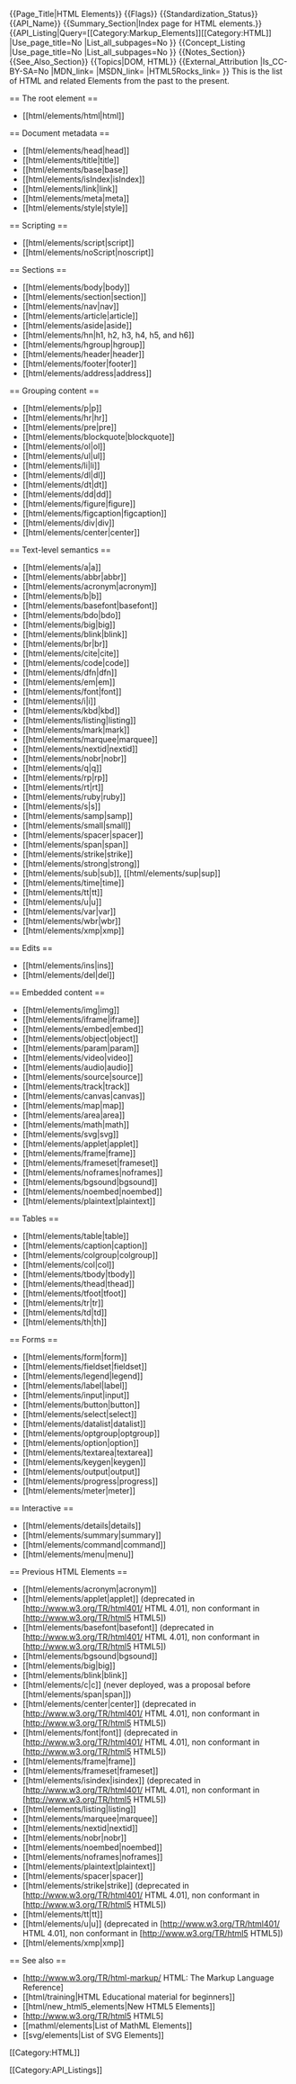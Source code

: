 {{Page_Title|HTML Elements}}
{{Flags}}
{{Standardization_Status}}
{{API_Name}}
{{Summary_Section|Index page for HTML elements.}}
{{API_Listing|Query=[[Category:Markup_Elements]][[Category:HTML]]
|Use_page_title=No
|List_all_subpages=No
}}
{{Concept_Listing
|Use_page_title=No
|List_all_subpages=No
}}
{{Notes_Section}}
{{See_Also_Section}}
{{Topics|DOM, HTML}}
{{External_Attribution
|Is_CC-BY-SA=No
|MDN_link=
|MSDN_link=
|HTML5Rocks_link=
}}
This is the list of HTML and related Elements from the past to the present.

== The root element ==

* [[html/elements/html|html]]

== Document metadata ==

* [[html/elements/head|head]]
* [[html/elements/title|title]]
* [[html/elements/base|base]]
* [[html/elements/isIndex|isIndex]]
* [[html/elements/link|link]]
* [[html/elements/meta|meta]]
* [[html/elements/style|style]]

== Scripting ==

* [[html/elements/script|script]]
* [[html/elements/noScript|noscript]]

== Sections ==

* [[html/elements/body|body]]
* [[html/elements/section|section]]
* [[html/elements/nav|nav]]
* [[html/elements/article|article]]
* [[html/elements/aside|aside]]
* [[html/elements/hn|h1, h2, h3, h4, h5, and h6]]
* [[html/elements/hgroup|hgroup]]
* [[html/elements/header|header]]
* [[html/elements/footer|footer]]
* [[html/elements/address|address]]

== Grouping content ==

* [[html/elements/p|p]]
* [[html/elements/hr|hr]]
* [[html/elements/pre|pre]]
* [[html/elements/blockquote|blockquote]]
* [[html/elements/ol|ol]]
* [[html/elements/ul|ul]]
* [[html/elements/li|li]]
* [[html/elements/dl|dl]]
* [[html/elements/dt|dt]]
* [[html/elements/dd|dd]]
* [[html/elements/figure|figure]]
* [[html/elements/figcaption|figcaption]]
* [[html/elements/div|div]]
* [[html/elements/center|center]]

== Text-level semantics ==

* [[html/elements/a|a]]
* [[html/elements/abbr|abbr]]
* [[html/elements/acronym|acronym]]
* [[html/elements/b|b]]
* [[html/elements/basefont|basefont]]
* [[html/elements/bdo|bdo]]
* [[html/elements/big|big]]
* [[html/elements/blink|blink]]
* [[html/elements/br|br]]
* [[html/elements/cite|cite]]
* [[html/elements/code|code]]
* [[html/elements/dfn|dfn]]
* [[html/elements/em|em]]
* [[html/elements/font|font]]
* [[html/elements/i|i]]
* [[html/elements/kbd|kbd]]
* [[html/elements/listing|listing]]
* [[html/elements/mark|mark]]
* [[html/elements/marquee|marquee]]
* [[html/elements/nextid|nextid]]
* [[html/elements/nobr|nobr]]
* [[html/elements/q|q]]
* [[html/elements/rp|rp]]
* [[html/elements/rt|rt]]
* [[html/elements/ruby|ruby]]
* [[html/elements/s|s]]
* [[html/elements/samp|samp]]
* [[html/elements/small|small]]
* [[html/elements/spacer|spacer]]
* [[html/elements/span|span]]
* [[html/elements/strike|strike]]
* [[html/elements/strong|strong]]
* [[html/elements/sub|sub]], [[html/elements/sup|sup]]
* [[html/elements/time|time]]
* [[html/elements/tt|tt]]
* [[html/elements/u|u]]
* [[html/elements/var|var]]
* [[html/elements/wbr|wbr]]
* [[html/elements/xmp|xmp]]

== Edits ==

* [[html/elements/ins|ins]]
* [[html/elements/del|del]]

== Embedded content ==

* [[html/elements/img|img]]
* [[html/elements/iframe|iframe]]
* [[html/elements/embed|embed]]
* [[html/elements/object|object]]
* [[html/elements/param|param]]
* [[html/elements/video|video]]
* [[html/elements/audio|audio]]
* [[html/elements/source|source]]
* [[html/elements/track|track]]
* [[html/elements/canvas|canvas]]
* [[html/elements/map|map]]
* [[html/elements/area|area]]
* [[html/elements/math|math]]
* [[html/elements/svg|svg]]
* [[html/elements/applet|applet]]
* [[html/elements/frame|frame]]
* [[html/elements/frameset|frameset]]
* [[html/elements/noframes|noframes]]
* [[html/elements/bgsound|bgsound]]
* [[html/elements/noembed|noembed]]
* [[html/elements/plaintext|plaintext]]

== Tables ==

* [[html/elements/table|table]]
* [[html/elements/caption|caption]]
* [[html/elements/colgroup|colgroup]]
* [[html/elements/col|col]]
* [[html/elements/tbody|tbody]]
* [[html/elements/thead|thead]]
* [[html/elements/tfoot|tfoot]]
* [[html/elements/tr|tr]]
* [[html/elements/td|td]]
* [[html/elements/th|th]]

== Forms ==

* [[html/elements/form|form]]
* [[html/elements/fieldset|fieldset]]
* [[html/elements/legend|legend]]
* [[html/elements/label|label]]
* [[html/elements/input|input]]
* [[html/elements/button|button]]
* [[html/elements/select|select]]
* [[html/elements/datalist|datalist]]
* [[html/elements/optgroup|optgroup]]
* [[html/elements/option|option]]
* [[html/elements/textarea|textarea]]
* [[html/elements/keygen|keygen]]
* [[html/elements/output|output]]
* [[html/elements/progress|progress]]
* [[html/elements/meter|meter]]

== Interactive ==

* [[html/elements/details|details]]
* [[html/elements/summary|summary]]
* [[html/elements/command|command]]
* [[html/elements/menu|menu]]

== Previous HTML Elements == 

* [[html/elements/acronym|acronym]]
* [[html/elements/applet|applet]] (deprecated in [http://www.w3.org/TR/html401/ HTML 4.01], non conformant in [http://www.w3.org/TR/html5 HTML5])
* [[html/elements/basefont|basefont]] (deprecated in [http://www.w3.org/TR/html401/ HTML 4.01], non conformant in [http://www.w3.org/TR/html5 HTML5])
* [[html/elements/bgsound|bgsound]]
* [[html/elements/big|big]]
* [[html/elements/blink|blink]]
* [[html/elements/c|c]] (never deployed, was a proposal before [[html/elements/span|span]])
* [[html/elements/center|center]] (deprecated in [http://www.w3.org/TR/html401/ HTML 4.01], non conformant in [http://www.w3.org/TR/html5 HTML5])
* [[html/elements/font|font]] (deprecated in [http://www.w3.org/TR/html401/ HTML 4.01], non conformant in [http://www.w3.org/TR/html5 HTML5])
* [[html/elements/frame|frame]]
* [[html/elements/frameset|frameset]]
* [[html/elements/isindex|isindex]] (deprecated in [http://www.w3.org/TR/html401/ HTML 4.01], non conformant in [http://www.w3.org/TR/html5 HTML5])
* [[html/elements/listing|listing]]
* [[html/elements/marquee|marquee]]
* [[html/elements/nextid|nextid]]
* [[html/elements/nobr|nobr]]
* [[html/elements/noembed|noembed]]
* [[html/elements/noframes|noframes]]
* [[html/elements/plaintext|plaintext]]
* [[html/elements/spacer|spacer]]
* [[html/elements/strike|strike]] (deprecated in [http://www.w3.org/TR/html401/ HTML 4.01], non conformant in [http://www.w3.org/TR/html5 HTML5])
* [[html/elements/tt|tt]]
* [[html/elements/u|u]] (deprecated in [http://www.w3.org/TR/html401/ HTML 4.01], non conformant in [http://www.w3.org/TR/html5 HTML5])
* [[html/elements/xmp|xmp]]

== See also ==

* [http://www.w3.org/TR/html-markup/ HTML: The Markup Language Reference]
* [[html/training|HTML Educational material for beginners]]
* [[html/new_html5_elements|New HTML5 Elements]]
* [http://www.w3.org/TR/html5 HTML5]
* [[mathml/elements|List of MathML Elements]]
* [[svg/elements|List of SVG Elements]]

[[Category:HTML]]


[[Category:API_Listings]]